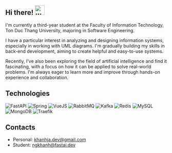 ## Hi there! <img src="https://raw.githubusercontent.com/MartinHeinz/MartinHeinz/master/wave.gif" width="30px" alt="waving hand" />


I'm currently a third-year student at the Faculty of Information Technology, Ton Duc Thang University, majoring in Software Engineering.

I have a particular interest in analyzing and designing information systems, especially in working with UML diagrams. I'm gradually building my skills in back-end development, aiming to create helpful and easy-to-use systems.

Recently, I've also been exploring the field of artificial intelligence and find it fascinating, with a focus on how it can be applied to solve real-world problems. I'm always eager to learn more and improve through hands-on experience and collaboration.

## Technologies
<p align="left">
  <img src="https://img.shields.io/badge/FastAPI-005571?style=for-the-badge&logo=fastapi&logoColor=white" alt="FastAPI" />
  <img src="https://img.shields.io/badge/Spring-6DB33F?style=for-the-badge&logo=spring&logoColor=white" alt="Spring" />
  <img src="https://img.shields.io/badge/Vue.js-35495E?style=for-the-badge&logo=vue.js&logoColor=4FC08D" alt="VueJS" />
  <img src="https://img.shields.io/badge/RabbitMQ-FF6600?style=for-the-badge&logo=rabbitmq&logoColor=white" alt="RabbitMQ" />
  <img src="https://img.shields.io/badge/Kafka-231F20?style=for-the-badge&logo=apachekafka&logoColor=white" alt="Kafka" />
  <img src="https://img.shields.io/badge/Redis-DC382D?style=for-the-badge&logo=redis&logoColor=white" alt="Redis" />
  <img src="https://img.shields.io/badge/MySQL-4479A1?style=for-the-badge&logo=mysql&logoColor=white" alt="MySQL" />
  <img src="https://img.shields.io/badge/MongoDB-47A248?style=for-the-badge&logo=mongodb&logoColor=white" alt="MongoDB" />
  <img src="https://img.shields.io/badge/Traefik-24C2CB?style=for-the-badge&logo=traefikproxy&logoColor=white" alt="Traefik" />
</p>

## Contacts
- Personal: [khanhja.dev@gmail.com](mailto:khanhja.dev@gmail.com)
- Student: [ngkhanh@fastai.dev](mailto:ngkhanh@fastai.dev)

